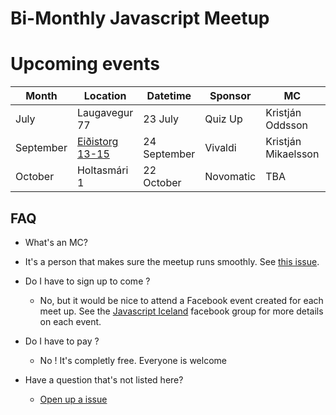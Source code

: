 # Bi-Monthly Javascript Meetup

# Upcoming events

| Month     | Location      | Datetime     | Sponsor   | MC               | Schedule               |
|-----------|---------------|--------------|-----------|------------------|------------------------|
| July      | Laugavegur 77 | 23 July      | Quiz Up   | Kristján Oddsson | [See here](2015/07.md) |
| September | [Eiðistorg 13-15][VivaldiHQ]| 24 September | Vivaldi   | Kristján Mikaelsson         | [See here](2015/09.md) |
| October   | Holtasmári 1  | 22 October   | Novomatic | TBA              | [See here](2015/10.md)                    |

## FAQ

- What's an MC?
 - It's a person that makes sure the meetup runs smoothly. See
   [this issue](https://github.com/jsis/monthly-meetup/issues/5).


- Do I have to sign up to come ?
  - No, but it would be nice to attend a Facebook event created for each meet up. See the [Javascript Iceland](https://www.facebook.com/groups/nodejsis/) facebook group for more details on each event.

  
- Do I have to pay ?
  - No ! It's completly free. Everyone is welcome
 
- Have a question that's not listed here?
  - [Open up a issue](https://github.com/jsis/monthly-meetup/issues/new)

[VivaldiHQ]: https://www.google.is/maps/place/Ei%C3%B0istorg,+Reykjav%C3%ADk/@64.1504628,-21.984728,17z/data=!3m1!4b1!4m2!3m1!1s0x48d60b206520c419:0x6a5abab9c427b09a?hl=en
